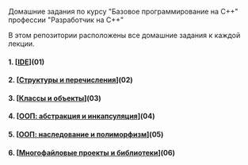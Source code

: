 Домашние задания по курсу "Базовое программирование на C++" профессии "Разработчик на С++"

В этом репозитории расположены все домашние задания к каждой лекции.

#### 1. [[IDE](https://github.com/CollectionStars/origin/tree/main/IDE)](01)
#### 2. [[Структуры и перечисления](https://github.com/CollectionStars/origin/tree/main/Структуры%20и%20перечисления)](02)
#### 3. [[Классы и объекты](https://github.com/CollectionStars/origin/tree/main/Классы%20и%20объекты)](03) 
#### 4. [[ООП: абстракция и инкапсуляция](https://github.com/CollectionStars/origin/tree/main/ООП:%20абстракция%20и%20инкапсуляция)](04)
#### 5. [[ООП: наследование и полиморфизм](https://github.com/CollectionStars/origin/tree/main/ООП:%20наследование%20и%20полиморфизм)](05)
#### 6. [[Многофайловые проекты и библиотеки](https://github.com/CollectionStars/origin/tree/main/Многофайловые%20проекты%20и%20библиотеки)](06)
